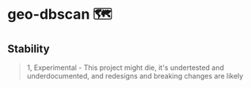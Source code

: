 
# geo-dbscan 🗺️

## Stability

> 1, Experimental - This project might die, it's undertested and underdocumented, and redesigns and breaking changes are likely
